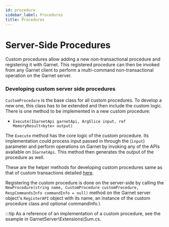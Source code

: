 ```yaml
---
id: procedure
sidebar_label: Procedures
title: Procedures
---
```


# Server-Side Procedures

Custom procedures allow adding a new non-transactional procedure and registering it with Garnet. This registered procedure can then be invoked from any Garnet client to perform a multi-command non-transactional operation on the Garnet server.

### Developing custom server side procedures

`CustomProcedure` is the base class for all custom procedures. To develop a new one, this class has to be extended and then include the custom logic. There is one method to be implemented in a new custom procedure:

- `Execute(IGarnetApi garnetApi, ArgSlice input, ref MemoryResult<byte> output)`

The `Execute` method has the core logic of the custom procedure. Its implementation could process input passed in through the (`input`) parameter and perform operations on Garnet by invoking any of the APIs available on `IGarnetApi`. This method then generates the output of the procedure as well.

These are the helper methods for developing custom procedures same as that of custom transactions detailed [here](transactions.md#developing-custom-server-side-transactions).

Registering the custom procedure is done on the server-side by calling the `NewProcedure(string name, CustomProcedure customProcedure, RespCommandsInfo commandInfo = null)` method on the Garnet server object's `RegisterAPI` object with its name, an instance of the custom procedure class and optional commandInfo.\


:::tip 
As a reference of an implementation of a custom procedure, see the example in GarnetServer\Extensions\Sum.cs.
